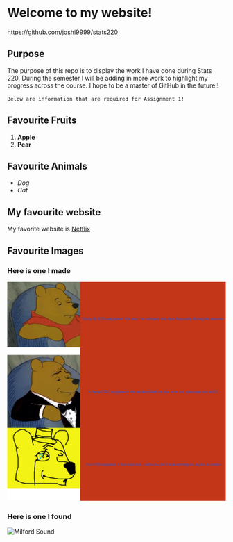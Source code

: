 # Welcome to my website!
https://github.com/joshi9999/stats220
## Purpose
The purpose of this repo is to display the work I have done during Stats 220. During the semester I will be adding in more work to highlight my progress across the course. I hope to be a master of GitHub in the future!!

```
Below are information that are required for Assignment 1!
```
## Favourite Fruits
1. **Apple**
2. **Pear**
## Favourite Animals
- *Dog*
- *Cat*
## My favourite website
My favorite website is [Netflix](https://netflix.com)
## Favourite Images
### Here is one I made
![pooh_meme](https://github.com/joshi9999/stats220/blob/main/pooh_meme.png)
### Here is one I found
![Milford Sound](https://www.fodors.com/wp-content/uploads/2018/11/01_Milfordsound101_WhereisitExactly%EF%80%A5_shutterstock_1019010355.jpg)
